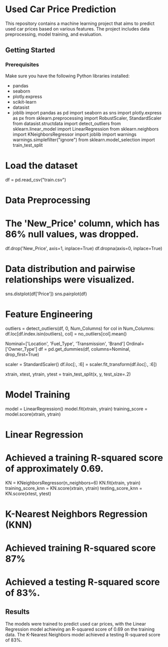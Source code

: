 # Used Car Price Prediction

This repository contains a machine learning project that aims to predict used car prices based on various features. The project includes data preprocessing, model training, and evaluation.

## Getting Started

### Prerequisites

Make sure you have the following Python libraries installed:

- pandas
- seaborn
- plotly.express
- scikit-learn
- datasist
- joblib
import pandas as pd
import seaborn as sns
import plotly.express as px
from sklearn.preprocessing import RobustScaler, StandardScaler
from datasist.structdata import detect_outliers
from sklearn.linear_model import LinearRegression
from sklearn.neighbors import KNeighborsRegressor
import joblib
import warnings 
warnings.simplefilter("ignore")
from sklearn.model_selection import train_test_split

# Load the dataset
df = pd.read_csv("train.csv")

# Data Preprocessing
# The 'New_Price' column, which has 86% null values, was dropped.
df.drop('New_Price', axis=1, inplace=True)
df.dropna(axis=0, inplace=True)

# Data distribution and pairwise relationships were visualized.
sns.distplot(df['Price'])
sns.pairplot(df)

# Feature Engineering
outliers = detect_outliers(df, 0, Num_Columns)
for col in Num_Columns:
    df.loc[df.index.isin(outliers), col] = no_outliers[col].mean()

Nominal=['Location', 'Fuel_Type', 'Transmission', 'Brand']
Ordinal=['Owner_Type']
df = pd.get_dummies(df, columns=Nominal, drop_first=True)

scaler = StandardScaler()
df.iloc[:, :6] = scaler.fit_transform(df.iloc[:, :6])

xtrain, xtest, ytrain, ytest = train_test_split(x, y, test_size=.2)

# Model Training
model = LinearRegression()
model.fit(xtrain, ytrain)
training_score = model.score(xtrain, ytrain)

# Linear Regression
# Achieved a training R-squared score of approximately 0.69.


KN = KNeighborsRegressor(n_neighbors=6)
KN.fit(xtrain, ytrain)
training_score_knn = KN.score(xtrain, ytrain)
testing_score_knn = KN.score(xtest, ytest)

# K-Nearest Neighbors Regression (KNN)
# Achieved training R-squared score 87%
# Achieved a testing R-squared score of 83%.


## Results

The models were trained to predict used car prices, with the Linear Regression model achieving an R-squared score of 0.69 on the training data. The K-Nearest Neighbors model achieved a testing R-squared score of 83%.
